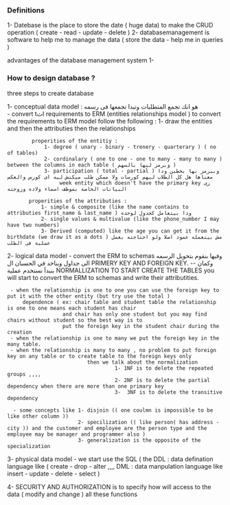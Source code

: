 ### Definitions 

1- Datebase is the place to store the date ( huge data) to make the CRUD operation ( create - read - update - delete )
2- databasemanagement is software to help me to manage the data ( store the data - help me in queries ) 

advantages of the database management system 
 1-

 ### How to design database ? 
 
three steps to create database

1- conceptual data model : هو انك تجمع المتطلبات وتبدا تجمعها فى رسمه  
     - convert tاث requirements to ERM (entities relationships model )
     to convert the requirements to ERM model follow the following :
        1- draw the entities and then the attributies then the relationships 
   
            properities of the entitiy :
                1- degree ( unary - binary - trenery - quarterary ) ( no of tables) 
                2- cordinalary ( one to one - one to many - many to many ) between the columns in each table ( وبرمز ليها بالسهم ) 
                3- participation ( total - partial ) وبيرمز بها بخطين ودا معناها هل كل الطلاب ليهم كورسات ولا ممكن طلب ميكنش ليه اى كورس والعكس 
                     week entity which doesn't have the primary key زى البيانات الخاصة بموظف اسماء ولاده وزوجته 

           properities of the attributies :  
               1- simple & composite (like the name contains to attributies first_name & last_name ) ودا بيتعامل كجدول لوحده 
               2- single values & multivalue (like the phone_number I may have two numbers) 
               3- Derived (computed) like the age you can get it from the birthdate (we draw it as a dots ) مش بيتعمله عمود اصلا ولو احتاجته بعمل عملية فى الطلب 


2- logical data model 
     - convert the ERM to schemas وفيها بنقوم بتحويل الرسمه الى جداول وبناخد في الحسبان ال PRIMERY KEY AND FOREIGN KEY.
                                                                                             -- وكمان بنبدأ نستخدم عملية NORMALLIZATION TO START CREATE THE TABLES 
              you will start to convert the ERM to schemas and write their attributities. 

     - when the relationship is one to one you can use the foreign key to put it with the other entity (but try use the total )
         dependence ( ex: chair table and student table the relationship is one to one means each student has chair 
                      and chair has only one student but you may find chairs without student so the best way is to 
                      put the foreign key in the student chair during the creation 
     - when the relationship is one to many we put the foreign key in the many table. 
     - when the relationship is many to many , no problem to put foreign key on any table or to create table to the foreign keys only 
                              then we talk about the normalization 
                                       1- 1NF is to delete the repeated groups ,,,, 
                                       2- 2NF is to delete the partial dependency when there are more than one primary key 
                                       3-  3NF is to delete the transitive dependency 

      - some concepts like 1- disjoin (( one coulmn is impossible to be like other column )) 
                           2- specilization (( like person( has address - city )) and the customer and employee are the person type and the employee may be manager and programmer also ) 
                           3- generalization is the opposite of the specialization 


3- physical data model 
      - we start use the SQL ( the DDL : data defination language like ( create - drop - alter ,,,, DML : data manpulation language like insert - update - delete - select ) 


4- SECURITY AND AUTHORIZATION 
        is to specify how will access to the data ( modify and change ) all these functions 
